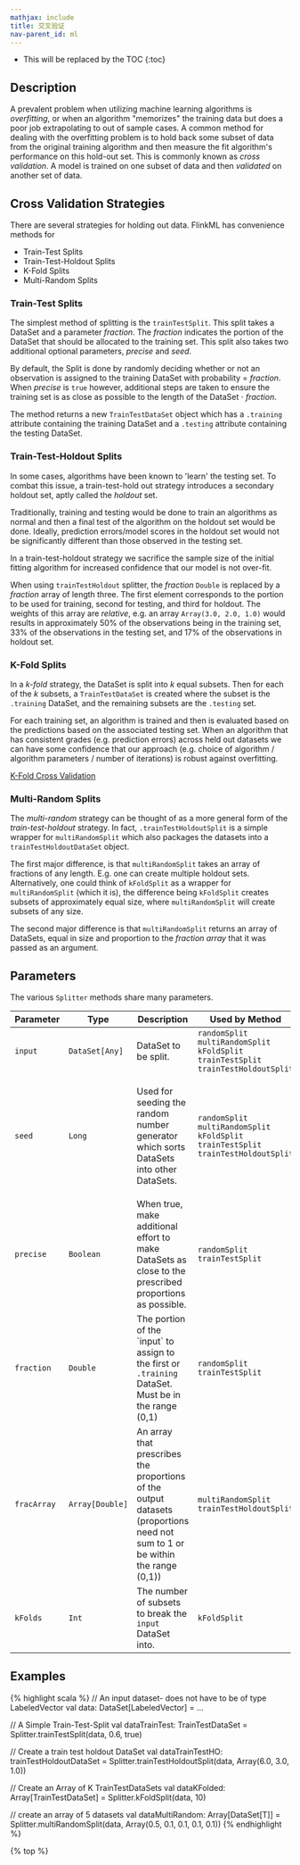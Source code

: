 ```yaml
---
mathjax: include
title: 交叉验证
nav-parent_id: ml
---
```

<!--
Licensed to the Apache Software Foundation (ASF) under one
or more contributor license agreements.  See the NOTICE file
distributed with this work for additional information
regarding copyright ownership.  The ASF licenses this file
to you under the Apache License, Version 2.0 (the
"License"); you may not use this file except in compliance
with the License.  You may obtain a copy of the License at

  http://www.apache.org/licenses/LICENSE-2.0

Unless required by applicable law or agreed to in writing,
software distributed under the License is distributed on an
"AS IS" BASIS, WITHOUT WARRANTIES OR CONDITIONS OF ANY
KIND, either express or implied.  See the License for the
specific language governing permissions and limitations
under the License.
-->

* This will be replaced by the TOC
{:toc}

## Description

 A prevalent problem when utilizing machine learning algorithms is *overfitting*, or when an algorithm "memorizes" the training data but does a poor job extrapolating to out of sample cases. A common method for dealing with the overfitting problem is to hold back some subset of data from the original training algorithm and then measure the fit algorithm's performance on this hold-out set. This is commonly known as *cross validation*.  A model is trained on one subset of data and then *validated* on another set of data.

## Cross Validation Strategies

There are several strategies for holding out data. FlinkML has convenience methods for
- Train-Test Splits
- Train-Test-Holdout Splits
- K-Fold Splits
- Multi-Random Splits

### Train-Test Splits

The simplest method of splitting is the `trainTestSplit`. This split takes a DataSet and a parameter *fraction*.  The *fraction* indicates the portion of the DataSet that should be allocated to the training set. This split also takes two additional optional parameters, *precise* and *seed*.  

By default, the Split is done by randomly deciding whether or not an observation is assigned to the training DataSet with probability = *fraction*.  When *precise* is `true` however, additional steps are taken to ensure the training set is as close as possible to the length of the DataSet  $\cdot$ *fraction*.

The method returns a new `TrainTestDataSet` object which has a `.training` attribute containing the training DataSet and a `.testing` attribute containing the testing DataSet.


### Train-Test-Holdout Splits

In some cases, algorithms have been known to 'learn' the testing set.  To combat this issue, a train-test-hold out strategy introduces a secondary holdout set, aptly called the *holdout* set.

Traditionally, training and testing would be done to train an algorithms as normal and then a final test of the algorithm on the holdout set would be done.  Ideally, prediction errors/model scores in the holdout set would not be significantly different than those observed in the testing set.

In a train-test-holdout strategy we sacrifice the sample size of the initial fitting algorithm for increased confidence that our model is not over-fit.

When using `trainTestHoldout` splitter, the *fraction* `Double` is replaced by a *fraction* array of length three. The first element corresponds to the portion to be used for training, second for testing, and third for holdout.  The weights of this array are *relative*, e.g. an array `Array(3.0, 2.0, 1.0)` would results in approximately 50% of the observations being in the training set, 33% of the observations in the testing set, and 17% of the observations in holdout set.

### K-Fold Splits

In a *k-fold* strategy, the DataSet is split into *k* equal subsets. Then for each of the *k* subsets, a `TrainTestDataSet` is created where the subset is the `.training` DataSet, and the remaining subsets are the `.testing` set.

For each training set, an algorithm is trained and then is evaluated based on the predictions based on the associated testing set. When an algorithm that has consistent grades (e.g. prediction errors) across held out datasets we can have some confidence that our approach (e.g. choice of algorithm / algorithm parameters / number of iterations) is robust against overfitting.

<a href="https://en.wikipedia.org/wiki/Cross-validation_(statistics)#k-fold_cross-validation">K-Fold Cross Validation</a>

### Multi-Random Splits

The *multi-random* strategy can be thought of as a more general form of the *train-test-holdout* strategy. In fact, `.trainTestHoldoutSplit` is a simple wrapper for `multiRandomSplit` which also packages the datasets into a `trainTestHoldoutDataSet` object.

The first major difference, is that `multiRandomSplit` takes an array of fractions of any length. E.g. one can create multiple holdout sets.  Alternatively, one could think of `kFoldSplit` as a wrapper for `multiRandomSplit` (which it is), the difference being `kFoldSplit` creates subsets of approximately equal size, where `multiRandomSplit` will create subsets of any size.

The second major difference is that `multiRandomSplit` returns an array of DataSets, equal in size and proportion to the *fraction array* that it was passed as an argument.

## Parameters

The various `Splitter` methods share many parameters.

 <table class="table table-bordered">
  <thead>
    <tr>
      <th class="text-left" style="width: 20%">Parameter</th>
      <th class="text-center">Type</th>
      <th class="text-center">Description</th>
      <th class="text-right">Used by Method</th>
    </tr>
  </thead>

  <tbody>
    <tr>
      <td><code>input</code></td>
      <td><code>DataSet[Any]</code></td>
      <td>DataSet to be split.</td>
      <td>
      <code>randomSplit</code><br>
      <code>multiRandomSplit</code><br>
      <code>kFoldSplit</code><br>
      <code>trainTestSplit</code><br>
      <code>trainTestHoldoutSplit</code>
      </td>
    </tr>
    <tr>
      <td><code>seed</code></td>
      <td><code>Long</code></td>
      <td>
        <p>
          Used for seeding the random number generator which sorts DataSets into other DataSets.
        </p>
      </td>
      <td>
      <code>randomSplit</code><br>
      <code>multiRandomSplit</code><br>
      <code>kFoldSplit</code><br>
      <code>trainTestSplit</code><br>
      <code>trainTestHoldoutSplit</code>
      </td>
    </tr>
    <tr>
      <td><code>precise</code></td>
      <td><code>Boolean</code></td>
      <td>When true, make additional effort to make DataSets as close to the prescribed proportions as possible.</td>
      <td>
      <code>randomSplit</code><br>
      <code>trainTestSplit</code>
      </td>
    </tr>
    <tr>
      <td><code>fraction</code></td>
      <td><code>Double</code></td>
      <td>The portion of the `input` to assign to the first or <code>.training</code> DataSet. Must be in the range (0,1)</td>
      <td><code>randomSplit</code><br>
        <code>trainTestSplit</code>
      </td>
    </tr>
    <tr>
      <td><code>fracArray</code></td>
      <td><code>Array[Double]</code></td>
      <td>An array that prescribes the proportions of the output datasets (proportions need not sum to 1 or be within the range (0,1))</td>
      <td>
      <code>multiRandomSplit</code><br>
      <code>trainTestHoldoutSplit</code>
      </td>
    </tr>
    <tr>
      <td><code>kFolds</code></td>
      <td><code>Int</code></td>
      <td>The number of subsets to break the <code>input</code> DataSet into.</td>
      <td><code>kFoldSplit</code></td>
      </tr>

  </tbody>
</table>

## Examples

{% highlight scala %}
// An input dataset- does not have to be of type LabeledVector
val data: DataSet[LabeledVector] = ...

// A Simple Train-Test-Split
val dataTrainTest: TrainTestDataSet = Splitter.trainTestSplit(data, 0.6, true)

// Create a train test holdout DataSet
val dataTrainTestHO: trainTestHoldoutDataSet = Splitter.trainTestHoldoutSplit(data, Array(6.0, 3.0, 1.0))

// Create an Array of K TrainTestDataSets
val dataKFolded: Array[TrainTestDataSet] =  Splitter.kFoldSplit(data, 10)

// create an array of 5 datasets
val dataMultiRandom: Array[DataSet[T]] = Splitter.multiRandomSplit(data, Array(0.5, 0.1, 0.1, 0.1, 0.1))
{% endhighlight %}

{% top %}
